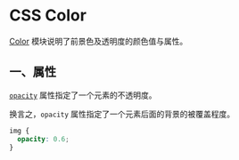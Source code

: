 # CSS Color

[Color](https://www.w3.org/TR/css-color-3/) 模块说明了前景色及透明度的颜色值与属性。

## 一、属性

[`opacity`](https://www.w3.org/TR/css-color-3/#opacity) 属性指定了一个元素的不透明度。

换言之，`opacity` 属性指定了一个元素后面的背景的被覆盖程度。

```css
img {
  opacity: 0.6;
}
```

